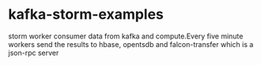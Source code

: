 # kafka-storm-examples

storm worker consumer data from kafka and compute.Every five minute workers send the results to hbase, opentsdb and falcon-transfer which is a json-rpc server

